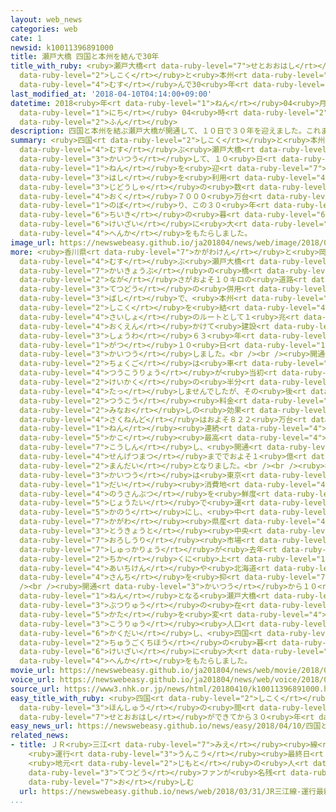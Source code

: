 ```yaml
---
layout: web_news
categories: web
cate: 1
newsid: k10011396891000
title: 瀬戸大橋 四国と本州を結んで30年
title_with_ruby: <ruby>瀬戸大橋<rt data-ruby-level="7">せとおおはし</rt></ruby> <ruby>四国<rt
  data-ruby-level="2">しこく</rt></ruby>と<ruby>本州<rt data-ruby-level="3">ほんしゅう</rt></ruby>を<ruby>結<rt
  data-ruby-level="4">むす</rt></ruby>んで30<ruby>年<rt data-ruby-level="1">ねん</rt></ruby>
last_modified_at: '2018-04-10T04:14:00+09:00'
datetime: 2018<ruby>年<rt data-ruby-level="1">ねん</rt></ruby>04<ruby>月<rt data-ruby-level="1">がつ</rt></ruby>10<ruby>日<rt
  data-ruby-level="1">にち</rt></ruby> 04<ruby>時<rt data-ruby-level="2">じ</rt></ruby>14<ruby>分<rt
  data-ruby-level="2">ふん</rt></ruby>
description: 四国と本州を結ぶ瀬戸大橋が開通して、１０日で３０年を迎えました。これまでに橋を利用した自動車の数はおよそ１億７０００万台に上り、この３０年で地域の暮らしや経済に大きな変化をもたらしました。
summary: <ruby>四国<rt data-ruby-level="2">しこく</rt></ruby>と<ruby>本州<rt data-ruby-level="3">ほんしゅう</rt></ruby>を<ruby>結<rt
  data-ruby-level="4">むす</rt></ruby>ぶ<ruby>瀬戸大橋<rt data-ruby-level="7">せとおおはし</rt></ruby>が<ruby>開通<rt
  data-ruby-level="3">かいつう</rt></ruby>して、１０<ruby>日<rt data-ruby-level="1">にち</rt></ruby>で３０<ruby>年<rt
  data-ruby-level="1">ねん</rt></ruby>を<ruby>迎<rt data-ruby-level="7">むか</rt></ruby>えました。これまでに<ruby>橋<rt
  data-ruby-level="3">はし</rt></ruby>を<ruby>利用<rt data-ruby-level="4">りよう</rt></ruby>した<ruby>自動車<rt
  data-ruby-level="3">じどうしゃ</rt></ruby>の<ruby>数<rt data-ruby-level="2">かず</rt></ruby>はおよそ１<ruby>億<rt
  data-ruby-level="4">おく</rt></ruby>７０００<ruby>万台<rt data-ruby-level="2">まんだい</rt></ruby>に<ruby>上<rt
  data-ruby-level="1">のぼ</rt></ruby>り、この３０<ruby>年<rt data-ruby-level="1">ねん</rt></ruby>で<ruby>地域<rt
  data-ruby-level="6">ちいき</rt></ruby>の<ruby>暮<rt data-ruby-level="6">く</rt></ruby>らしや<ruby>経済<rt
  data-ruby-level="6">けいざい</rt></ruby>に<ruby>大<rt data-ruby-level="1">おお</rt></ruby>きな<ruby>変化<rt
  data-ruby-level="4">へんか</rt></ruby>をもたらしました。
image_url: https://newswebeasy.github.io/ja201804/news/web/image/2018/04/10/K10011396891_1804100512_1804100534_01_03.jpg
more: <ruby>香川県<rt data-ruby-level="7">かがわけん</rt></ruby>と<ruby>岡山県<rt data-ruby-level="7">おかやまけん</rt></ruby>を<ruby>結<rt
  data-ruby-level="4">むす</rt></ruby>ぶ<ruby>瀬戸大橋<rt data-ruby-level="7">せとおおはし</rt></ruby>は<ruby>海峡部<rt
  data-ruby-level="7">かいきょうぶ</rt></ruby>の<ruby>橋<rt data-ruby-level="3">はし</rt></ruby>の<ruby>長<rt
  data-ruby-level="2">なが</rt></ruby>さがおよそ１０キロの<ruby>道路<rt data-ruby-level="3">どうろ</rt></ruby>と<ruby>鉄道<rt
  data-ruby-level="3">てつどう</rt></ruby>の<ruby>併用<rt data-ruby-level="7">へいよう</rt></ruby><ruby>橋<rt
  data-ruby-level="3">ばし</rt></ruby>で、<ruby>本州<rt data-ruby-level="3">ほんしゅう</rt></ruby>と<ruby>四国<rt
  data-ruby-level="2">しこく</rt></ruby>を<ruby>結<rt data-ruby-level="4">むす</rt></ruby>ぶ３つのルートのうち<ruby>最初<rt
  data-ruby-level="4">さいしょ</rt></ruby>のルートとして１<ruby>兆<rt data-ruby-level="4">ちょう</rt></ruby>１２００<ruby>億円<rt
  data-ruby-level="4">おくえん</rt></ruby>かけて<ruby>建設<rt data-ruby-level="5">けんせつ</rt></ruby>され、<ruby>昭和<rt
  data-ruby-level="3">しょうわ</rt></ruby>６３<ruby>年<rt data-ruby-level="1">ねん</rt></ruby>４<ruby>月<rt
  data-ruby-level="1">がつ</rt></ruby>１０<ruby>日<rt data-ruby-level="1">にち</rt></ruby>に<ruby>開通<rt
  data-ruby-level="3">かいつう</rt></ruby>しました。<br /><br /><ruby>開通<rt data-ruby-level="3">かいつう</rt></ruby><ruby>直後<rt
  data-ruby-level="2">ちょくご</rt></ruby>は<ruby>車<rt data-ruby-level="1">くるま</rt></ruby>の<ruby>通行量<rt
  data-ruby-level="4">つうこうりょう</rt></ruby>が<ruby>当初<rt data-ruby-level="4">とうしょ</rt></ruby>の<ruby>計画<rt
  data-ruby-level="2">けいかく</rt></ruby>の<ruby>半分<rt data-ruby-level="2">はんぶん</rt></ruby>にも<ruby>達<rt
  data-ruby-level="4">たっ</rt></ruby>しませんでしたが、その<ruby>後<rt data-ruby-level="2">ご</rt></ruby>、<ruby>通行<rt
  data-ruby-level="2">つうこう</rt></ruby><ruby>料金<rt data-ruby-level="4">りょうきん</rt></ruby>の<ruby>見直<rt
  data-ruby-level="2">みなお</rt></ruby>しの<ruby>効果<rt data-ruby-level="5">こうか</rt></ruby>もあり、<ruby>昨年度<rt
  data-ruby-level="4">さくねんど</rt></ruby>はおよそ８２２<ruby>万台<rt data-ruby-level="2">まんだい</rt></ruby>と３<ruby>年<rt
  data-ruby-level="1">ねん</rt></ruby><ruby>連続<rt data-ruby-level="4">れんぞく</rt></ruby>で<ruby>過去<rt
  data-ruby-level="5">かこ</rt></ruby><ruby>最高<rt data-ruby-level="4">さいこう</rt></ruby>を<ruby>更新<rt
  data-ruby-level="7">こうしん</rt></ruby>し、<ruby>開通<rt data-ruby-level="3">かいつう</rt></ruby>から<ruby>先月末<rt
  data-ruby-level="4">せんげつまつ</rt></ruby>まででおよそ１<ruby>億<rt data-ruby-level="4">おく</rt></ruby>７０００<ruby>万台<rt
  data-ruby-level="2">まんだい</rt></ruby>となりました。<br /><br /><ruby>橋<rt data-ruby-level="3">はし</rt></ruby>の<ruby>開通<rt
  data-ruby-level="3">かいつう</rt></ruby>は<ruby>東京<rt data-ruby-level="2">とうきょう</rt></ruby>などの<ruby>大<rt
  data-ruby-level="1">だい</rt></ruby><ruby>消費地<rt data-ruby-level="4">しょうひち</rt></ruby>に<ruby>農産物<rt
  data-ruby-level="4">のうさんぶつ</rt></ruby>を<ruby>鮮度<rt data-ruby-level="7">せんど</rt></ruby>のよい<ruby>状態<rt
  data-ruby-level="5">じょうたい</rt></ruby>で<ruby>運<rt data-ruby-level="3">はこ</rt></ruby>ぶことを<ruby>可能<rt
  data-ruby-level="5">かのう</rt></ruby>にし、<ruby>中<rt data-ruby-level="1">なか</rt></ruby>でも<ruby>香川<rt
  data-ruby-level="7">かがわ</rt></ruby><ruby>県産<rt data-ruby-level="4">けんさん</rt></ruby>のブロッコリーは<ruby>東京都<rt
  data-ruby-level="3">とうきょうと</rt></ruby><ruby>中央<rt data-ruby-level="3">ちゅうおう</rt></ruby><ruby>卸売<rt
  data-ruby-level="7">おろしうり</rt></ruby><ruby>市場<rt data-ruby-level="2">しじょう</rt></ruby>への<ruby>出荷量<rt
  data-ruby-level="7">しゅっかりょう</rt></ruby>が<ruby>去年<rt data-ruby-level="3">きょねん</rt></ruby>５０００トン<ruby>近<rt
  data-ruby-level="2">ちか</rt></ruby>くに<ruby>上<rt data-ruby-level="1">のぼ</rt></ruby>り、<ruby>愛知県<rt
  data-ruby-level="4">あいちけん</rt></ruby>や<ruby>北海道<rt data-ruby-level="2">ほっかいどう</rt></ruby>などの<ruby>産地<rt
  data-ruby-level="4">さんち</rt></ruby>を<ruby>抑<rt data-ruby-level="7">おさ</rt></ruby>えてトップとなりました。<br
  /><br /><ruby>開通<rt data-ruby-level="3">かいつう</rt></ruby>から１０<ruby>日<rt data-ruby-level="1">にち</rt></ruby>で３０<ruby>年<rt
  data-ruby-level="1">ねん</rt></ruby>となる<ruby>瀬戸大橋<rt data-ruby-level="7">せとおおはし</rt></ruby>は<ruby>物流<rt
  data-ruby-level="3">ぶつりゅう</rt></ruby>の<ruby>在<rt data-ruby-level="5">あ</rt></ruby>り<ruby>方<rt
  data-ruby-level="5">かた</rt></ruby>を<ruby>変<rt data-ruby-level="4">か</rt></ruby>えたほか<ruby>交流<rt
  data-ruby-level="3">こうりゅう</rt></ruby><ruby>人口<rt data-ruby-level="1">じんこう</rt></ruby>を<ruby>拡大<rt
  data-ruby-level="6">かくだい</rt></ruby>し、<ruby>四国<rt data-ruby-level="2">しこく</rt></ruby>と<ruby>中国地方<rt
  data-ruby-level="2">ちゅうごくちほう</rt></ruby>の<ruby>暮<rt data-ruby-level="6">く</rt></ruby>らしと<ruby>経済<rt
  data-ruby-level="6">けいざい</rt></ruby>に<ruby>大<rt data-ruby-level="1">おお</rt></ruby>きな<ruby>変化<rt
  data-ruby-level="4">へんか</rt></ruby>をもたらしました。
movie_url: https://newswebeasy.github.io/ja201804/news/web/movie/2018/04/10/k10011396891_201804100512_201804100534.mp4
voice_url: https://newswebeasy.github.io/ja201804/news/web/voice/2018/04/10/k10011396891_201804100512_201804100534.mp3
source_url: https://www3.nhk.or.jp/news/html/20180410/k10011396891000.html
easy_title_with_ruby: <ruby>四国<rt data-ruby-level="2">しこく</rt></ruby>と<ruby>本州<rt
  data-ruby-level="3">ほんしゅう</rt></ruby>の<ruby>間<rt data-ruby-level="2">あいだ</rt></ruby>に<ruby>瀬戸大橋<rt
  data-ruby-level="7">せとおおはし</rt></ruby>ができてから３０<ruby>年<rt data-ruby-level="1">ねん</rt></ruby>
easy_news_url: https://newswebeasy.github.io/news/easy/2018/04/10/四国と本州の間に瀬戸大橋ができてから30年
related_news:
- title: ＪＲ<ruby>三江<rt data-ruby-level="7">みえ</rt></ruby><ruby>線<rt data-ruby-level="2">せん</rt></ruby>
    <ruby>運行<rt data-ruby-level="3">うんこう</rt></ruby><ruby>最終日<rt data-ruby-level="4">さいしゅうび</rt></ruby>
    <ruby>地元<rt data-ruby-level="2">じもと</rt></ruby>の<ruby>人<rt data-ruby-level="1">ひと</rt></ruby>や<ruby>鉄道<rt
    data-ruby-level="3">てつどう</rt></ruby>ファンが<ruby>名残<rt data-ruby-level="8">なごり</rt></ruby><ruby>惜<rt
    data-ruby-level="7">お</rt></ruby>しむ
  url: https://newswebeasy.github.io/news/web/2018/03/31/JR三江線-運行最終日-地元の人や鉄道ファンが名残惜しむ
...
```

